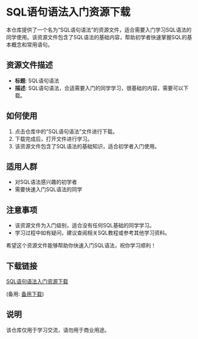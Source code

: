 # SQL语句语法入门资源下载

本仓库提供了一个名为“SQL语句语法”的资源文件，适合需要入门学习SQL语法的同学使用。该资源文件包含了SQL语法的基础内容，帮助初学者快速掌握SQL的基本概念和常用语句。

## 资源文件描述

- **标题**: SQL语句语法
- **描述**: SQL语句语法，合适需要入门的同学学习，很基础的内容，需要可以下载。

## 如何使用

1. 点击仓库中的“SQL语句语法”文件进行下载。
2. 下载完成后，打开文件进行学习。
3. 该资源文件包含了SQL语法的基础知识，适合初学者入门使用。

## 适用人群

- 对SQL语法感兴趣的初学者
- 需要快速入门SQL语法的同学

## 注意事项

- 该资源文件为入门级别，适合没有任何SQL基础的同学学习。
- 学习过程中如有疑问，建议查阅相关SQL教程或参考其他学习资料。

希望这个资源文件能够帮助你快速入门SQL语法，祝你学习顺利！

## 下载链接
[SQL语句语法入门资源下载](https://pan.quark.cn/s/e95492485441) 

(备用: [备用下载](https://pan.baidu.com/s/1I6MlUgJ-KsFriSyoZTJKXw?pwd=1234))

## 说明

该仓库仅用于学习交流，请勿用于商业用途。
